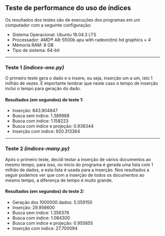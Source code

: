 ## Teste de performance do uso de índices

Os resultados dos testes são de execuções dos programas em um computador com a seguinte configuração:

* Sistema Operacional: Ubuntu 18.04.3 LTS
* Processador: AMD® A8-5500b apu with radeon(tm) hd graphics × 4
* Mémoria RAM: 8 GB
* Tipo de sistema: 64-bit

---

### Teste 1 *(indices-one.py)*

O primeiro teste gera o dado e o insere, ou seja, inserção um a um, isto 1 milhão de vezes. É importante lembrar que neste caso o tempo de inserção inclui o tempo para geração do dado.

#### Resultados (em segundos) do teste 1:

* Inserção: 843.904847
* Busca sem indice: 1.389988
* Busca com indice: 1.158223
* Busca com indice e projeção: 0.938344
* Inserção com indice: 920.313364

---

### Teste 2 *(indices-many.py)*

Após o primeiro teste, decidi testar a inserção de vários documentos ao mesmo tempo, para isso, no inicio do programa é gerada uma lista com 1 milhão de dados, e esta lista é usada para a inserção. Nos resultados a seguir podemos ver que com a inserção de todos os documentos ao mesmo tempo, a diferença de tempo é muito grande.

#### Resultados (em segundos) do teste 2:

* Geração dos 1000000 dados: 5.059150
* Inserção: 29.956600
* Busca sem indice: 1.356378
* Busca com indice: 1.084300
* Busca com indice e projeção: 0.955855
* Inserção com indice: 27.700094